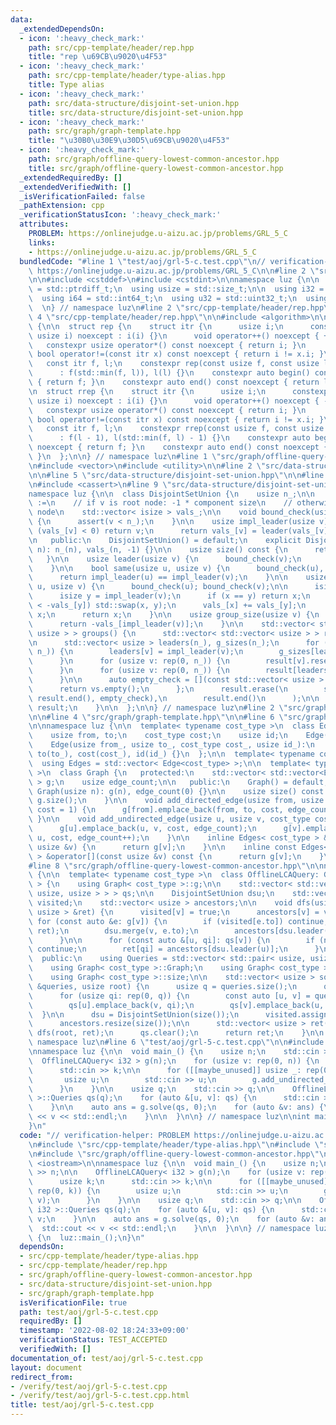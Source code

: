 ```yaml
---
data:
  _extendedDependsOn:
  - icon: ':heavy_check_mark:'
    path: src/cpp-template/header/rep.hpp
    title: "rep \u69CB\u9020\u4F53"
  - icon: ':heavy_check_mark:'
    path: src/cpp-template/header/type-alias.hpp
    title: Type alias
  - icon: ':heavy_check_mark:'
    path: src/data-structure/disjoint-set-union.hpp
    title: src/data-structure/disjoint-set-union.hpp
  - icon: ':heavy_check_mark:'
    path: src/graph/graph-template.hpp
    title: "\u30B0\u30E9\u30D5\u69CB\u9020\u4F53"
  - icon: ':heavy_check_mark:'
    path: src/graph/offline-query-lowest-common-ancestor.hpp
    title: src/graph/offline-query-lowest-common-ancestor.hpp
  _extendedRequiredBy: []
  _extendedVerifiedWith: []
  _isVerificationFailed: false
  _pathExtension: cpp
  _verificationStatusIcon: ':heavy_check_mark:'
  attributes:
    PROBLEM: https://onlinejudge.u-aizu.ac.jp/problems/GRL_5_C
    links:
    - https://onlinejudge.u-aizu.ac.jp/problems/GRL_5_C
  bundledCode: "#line 1 \"test/aoj/grl-5-c.test.cpp\"\n// verification-helper: PROBLEM\
    \ https://onlinejudge.u-aizu.ac.jp/problems/GRL_5_C\n\n#line 2 \"src/cpp-template/header/type-alias.hpp\"\
    \n\n#include <cstddef>\n#include <cstdint>\n\nnamespace luz {\n\n  using isize\
    \ = std::ptrdiff_t;\n  using usize = std::size_t;\n\n  using i32 = std::int32_t;\n\
    \  using i64 = std::int64_t;\n  using u32 = std::uint32_t;\n  using u64 = std::uint64_t;\n\
    \  \n} // namespace luz\n#line 2 \"src/cpp-template/header/rep.hpp\"\n\n#line\
    \ 4 \"src/cpp-template/header/rep.hpp\"\n\n#include <algorithm>\n\nnamespace luz\
    \ {\n\n  struct rep {\n    struct itr {\n      usize i;\n      constexpr itr(const\
    \ usize i) noexcept : i(i) {}\n      void operator++() noexcept { ++i; }\n   \
    \   constexpr usize operator*() const noexcept { return i; }\n      constexpr\
    \ bool operator!=(const itr x) const noexcept { return i != x.i; }\n    };\n \
    \   const itr f, l;\n    constexpr rep(const usize f, const usize l) noexcept\n\
    \      : f(std::min(f, l)), l(l) {}\n    constexpr auto begin() const noexcept\
    \ { return f; }\n    constexpr auto end() const noexcept { return l; }\n  };\n\
    \n  struct rrep {\n    struct itr {\n      usize i;\n      constexpr itr(const\
    \ usize i) noexcept : i(i) {}\n      void operator++() noexcept { --i; }\n   \
    \   constexpr usize operator*() const noexcept { return i; }\n      constexpr\
    \ bool operator!=(const itr x) const noexcept { return i != x.i; }\n    };\n \
    \   const itr f, l;\n    constexpr rrep(const usize f, const usize l) noexcept\n\
    \      : f(l - 1), l(std::min(f, l) - 1) {}\n    constexpr auto begin() const\
    \ noexcept { return f; }\n    constexpr auto end() const noexcept { return l;\
    \ }\n  };\n\n} // namespace luz\n#line 1 \"src/graph/offline-query-lowest-common-ancestor.hpp\"\
    \n#include <vector>\n#include <utility>\n\n#line 2 \"src/data-structure/disjoint-set-union.hpp\"\
    \n\n#line 5 \"src/data-structure/disjoint-set-union.hpp\"\n\n#line 7 \"src/data-structure/disjoint-set-union.hpp\"\
    \n#include <cassert>\n#line 9 \"src/data-structure/disjoint-set-union.hpp\"\n\n\
    namespace luz {\n\n  class DisjointSetUnion {\n    usize n_;\n\n    // vals_[v]\
    \ :=\n    // if v is root node: -1 * component size\n    // otherwise: parent\
    \ node\n    std::vector< isize > vals_;\n\n    void bound_check(usize v) const\
    \ {\n      assert(v < n_);\n    }\n\n    usize impl_leader(usize v) {\n      if\
    \ (vals_[v] < 0) return v;\n      return vals_[v] = leader(vals_[v]);\n    }\n\
    \n   public:\n    DisjointSetUnion() = default;\n    explicit DisjointSetUnion(usize\
    \ n): n_(n), vals_(n, -1) {}\n\n    usize size() const {\n      return n_;\n \
    \   }\n\n    usize leader(usize v) {\n      bound_check(v);\n      return impl_leader(v);\n\
    \    }\n\n    bool same(usize u, usize v) {\n      bound_check(u), bound_check(v);\n\
    \      return impl_leader(u) == impl_leader(v);\n    }\n\n    usize merge(usize\
    \ u, usize v) {\n      bound_check(u); bound_check(v);\n\n      isize x = impl_leader(u);\n\
    \      isize y = impl_leader(v);\n      if (x == y) return x;\n      if (-vals_[x]\
    \ < -vals_[y]) std::swap(x, y);\n      vals_[x] += vals_[y];\n      vals_[y] =\
    \ x;\n      return x;\n    }\n\n    usize group_size(usize v) {\n      bound_check(v);\n\
    \      return -vals_[impl_leader(v)];\n    }\n\n    std::vector< std::vector<\
    \ usize > > groups() {\n      std::vector< std::vector< usize > > result(n_);\n\
    \n      std::vector< usize > leaders(n_), g_sizes(n_);\n      for (usize v: rep(0,\
    \ n_)) {\n        leaders[v] = impl_leader(v);\n        g_sizes[leaders[v]]++;\n\
    \      }\n      for (usize v: rep(0, n_)) {\n        result[v].reserve(g_sizes[v]);\n\
    \      }\n      for (usize v: rep(0, n_)) {\n        result[leaders[v]].emplace_back(v);\n\
    \      }\n\n      auto empty_check = [](const std::vector< usize > &vs) {\n  \
    \      return vs.empty();\n      };\n      result.erase(\n        std::remove_if(result.begin(),\
    \ result.end(), empty_check),\n        result.end()\n      );\n\n      return\
    \ result;\n    }\n\n  };\n\n} // namespace luz\n#line 2 \"src/graph/graph-template.hpp\"\
    \n\n#line 4 \"src/graph/graph-template.hpp\"\n\n#line 6 \"src/graph/graph-template.hpp\"\
    \n\nnamespace luz {\n\n  template< typename cost_type >\n  class Edge {\n   public:\n\
    \    usize from, to;\n    cost_type cost;\n    usize id;\n    Edge() = default;\n\
    \    Edge(usize from_, usize to_, cost_type cost_, usize id_):\n      from(from_),\
    \ to(to_), cost(cost_), id(id_) {}\n  };\n\n  template< typename cost_type >\n\
    \  using Edges = std::vector< Edge<cost_type> >;\n\n  template< typename cost_type\
    \ >\n  class Graph {\n   protected:\n    std::vector< std::vector<Edge<cost_type>>\
    \ > g;\n    usize edge_count;\n\n   public:\n    Graph() = default;\n    explicit\
    \ Graph(usize n): g(n), edge_count(0) {}\n\n    usize size() const {\n      return\
    \ g.size();\n    }\n\n    void add_directed_edge(usize from, usize to, cost_type\
    \ cost = 1) {\n      g[from].emplace_back(from, to, cost, edge_count++);\n   \
    \ }\n\n    void add_undirected_edge(usize u, usize v, cost_type cost = 1) {\n\
    \      g[u].emplace_back(u, v, cost, edge_count);\n      g[v].emplace_back(v,\
    \ u, cost, edge_count++);\n    }\n\n    inline Edges< cost_type > &operator[](const\
    \ usize &v) {\n      return g[v];\n    }\n\n    inline const Edges< cost_type\
    \ > &operator[](const usize &v) const {\n      return g[v];\n    }\n  };\n\n}\n\
    #line 8 \"src/graph/offline-query-lowest-common-ancestor.hpp\"\n\nnamespace luz\
    \ {\n\n  template< typename cost_type >\n  class OfflineLCAQuery: Graph< cost_type\
    \ > {\n    using Graph< cost_type >::g;\n\n    std::vector< std::vector< std::pair<\
    \ usize, usize > > > qs;\n\n    DisjointSetUnion dsu;\n    std::vector< bool >\
    \ visited;\n    std::vector< usize > ancestors;\n\n    void dfs(usize v, std::vector<\
    \ usize > &ret) {\n      visited[v] = true;\n      ancestors[v] = v;\n\n     \
    \ for (const auto &e: g[v]) {\n        if (visited[e.to]) continue;\n        dfs(e.to,\
    \ ret);\n        dsu.merge(v, e.to);\n        ancestors[dsu.leader(v)] = v;\n\
    \      }\n\n      for (const auto &[u, qi]: qs[v]) {\n        if (not visited[u])\
    \ continue;\n        ret[qi] = ancestors[dsu.leader(u)];\n      }\n    }\n\n \
    \  public:\n    using Queries = std::vector< std::pair< usize, usize > >;\n\n\
    \    using Graph< cost_type >::Graph;\n    using Graph< cost_type >::add_undirected_edge;\n\
    \    using Graph< cost_type >::size;\n\n    std::vector< usize > solve(const Queries\
    \ &queries, usize root) {\n      usize q = queries.size();\n      qs.resize(size());\n\
    \      for (usize qi: rep(0, q)) {\n        const auto [u, v] = queries[qi];\n\
    \        qs[u].emplace_back(v, qi);\n        qs[v].emplace_back(u, qi);\n    \
    \  }\n\n      dsu = DisjointSetUnion(size());\n      visited.assign(size(), false);\n\
    \      ancestors.resize(size());\n\n      std::vector< usize > ret(q);\n     \
    \ dfs(root, ret);\n      qs.clear();\n      return ret;\n    }\n\n  };\n\n} //\
    \ namespace luz\n#line 6 \"test/aoj/grl-5-c.test.cpp\"\n\n#include <iostream>\n\
    \nnamespace luz {\n\n  void main_() {\n    usize n;\n    std::cin >> n;\n\n  \
    \  OfflineLCAQuery< i32 > g(n);\n    for (usize v: rep(0, n)) {\n      usize k;\n\
    \      std::cin >> k;\n\n      for ([[maybe_unused]] usize _: rep(0, k)) {\n \
    \       usize u;\n        std::cin >> u;\n        g.add_undirected_edge(u, v);\n\
    \      }\n    }\n\n    usize q;\n    std::cin >> q;\n\n    OfflineLCAQuery< i32\
    \ >::Queries qs(q);\n    for (auto &[u, v]: qs) {\n      std::cin >> u >> v;\n\
    \    }\n\n    auto ans = g.solve(qs, 0);\n    for (auto &v: ans) {\n      std::cout\
    \ << v << std::endl;\n    }\n\n  }\n\n} // namespace luz\n\nint main() {\n  luz::main_();\n\
    }\n"
  code: "// verification-helper: PROBLEM https://onlinejudge.u-aizu.ac.jp/problems/GRL_5_C\n\
    \n#include \"src/cpp-template/header/type-alias.hpp\"\n#include \"src/cpp-template/header/rep.hpp\"\
    \n#include \"src/graph/offline-query-lowest-common-ancestor.hpp\"\n\n#include\
    \ <iostream>\n\nnamespace luz {\n\n  void main_() {\n    usize n;\n    std::cin\
    \ >> n;\n\n    OfflineLCAQuery< i32 > g(n);\n    for (usize v: rep(0, n)) {\n\
    \      usize k;\n      std::cin >> k;\n\n      for ([[maybe_unused]] usize _:\
    \ rep(0, k)) {\n        usize u;\n        std::cin >> u;\n        g.add_undirected_edge(u,\
    \ v);\n      }\n    }\n\n    usize q;\n    std::cin >> q;\n\n    OfflineLCAQuery<\
    \ i32 >::Queries qs(q);\n    for (auto &[u, v]: qs) {\n      std::cin >> u >>\
    \ v;\n    }\n\n    auto ans = g.solve(qs, 0);\n    for (auto &v: ans) {\n    \
    \  std::cout << v << std::endl;\n    }\n\n  }\n\n} // namespace luz\n\nint main()\
    \ {\n  luz::main_();\n}\n"
  dependsOn:
  - src/cpp-template/header/type-alias.hpp
  - src/cpp-template/header/rep.hpp
  - src/graph/offline-query-lowest-common-ancestor.hpp
  - src/data-structure/disjoint-set-union.hpp
  - src/graph/graph-template.hpp
  isVerificationFile: true
  path: test/aoj/grl-5-c.test.cpp
  requiredBy: []
  timestamp: '2022-08-02 18:24:33+09:00'
  verificationStatus: TEST_ACCEPTED
  verifiedWith: []
documentation_of: test/aoj/grl-5-c.test.cpp
layout: document
redirect_from:
- /verify/test/aoj/grl-5-c.test.cpp
- /verify/test/aoj/grl-5-c.test.cpp.html
title: test/aoj/grl-5-c.test.cpp
---
```

